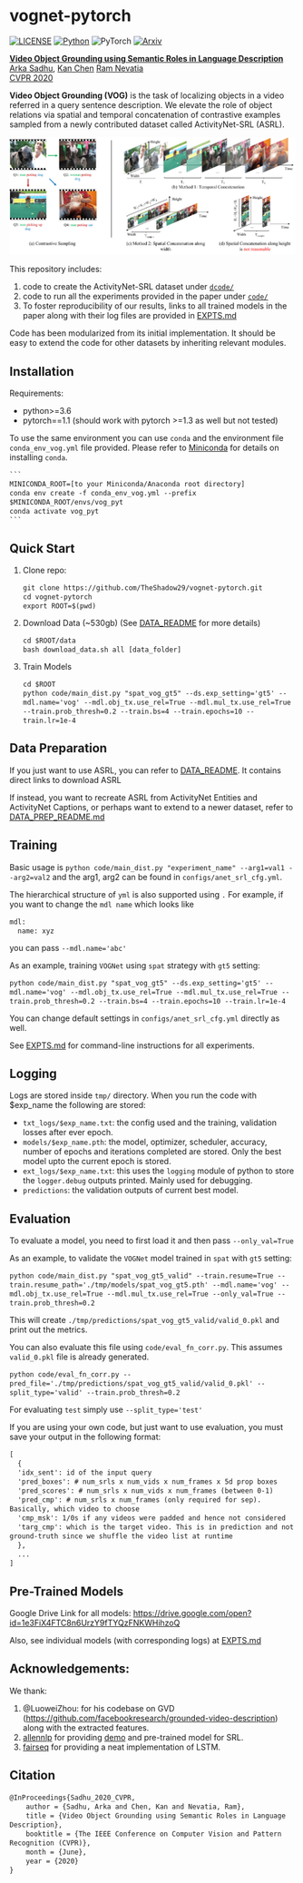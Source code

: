 # vognet-pytorch
[![LICENSE](https://img.shields.io/badge/license-MIT-green)](https://github.com/TheShadow29/vognet-pytorch/blob/master/LICENSE)
[![Python](https://img.shields.io/badge/python-3.6-blue)](https://www.python.org/)
![PyTorch](https://img.shields.io/badge/pytorch-1.1-yellow)
[![Arxiv](https://img.shields.io/badge/Arxiv-2003.10606-purple)](https://arxiv.org/abs/2003.10606)


[**Video Object Grounding using Semantic Roles in Language Description**](https://arxiv.org/abs/2003.10606)<br>
[Arka Sadhu](https://theshadow29.github.io/), [Kan Chen](https://kanchen.info/) [Ram Nevatia](https://sites.usc.edu/iris-cvlab/professor-ram-nevatia/)<br>
[CVPR 2020](http://cvpr2020.thecvf.com/)

**Video Object Grounding (VOG)** is the task of localizing objects in a video referred in a query sentence description.
We elevate the role of object relations via spatial and temporal concatenation of contrastive examples sampled from a newly contributed dataset called ActivityNet-SRL (ASRL). 

![](./media/contrastive_examples.png)

This repository includes:
1. code to create the ActivityNet-SRL dataset under [`dcode/`](./dcode)
1. code to run all the experiments provided in the paper under [`code/`](./code)
1. To foster reproducibility of our results, links to all trained models in the paper along with their log files are provided in [EXPTS.md](./EXPTS.md)

Code has been modularized from its initial implementation.
It should be easy to extend the code for other datasets by inheriting relevant modules. 

## Installation
Requirements:
- python>=3.6
- pytorch==1.1 (should work with pytorch >=1.3 as well but not tested)

To use the same environment you can use `conda` and the environment file `conda_env_vog.yml` file provided. Please refer to [Miniconda](https://docs.conda.io/en/latest/miniconda.html) for details on installing `conda`.

    ```
    MINICONDA_ROOT=[to your Miniconda/Anaconda root directory]
    conda env create -f conda_env_vog.yml --prefix $MINICONDA_ROOT/envs/vog_pyt
    conda activate vog_pyt
    ```

## Quick Start
1. Clone repo:
    ```
    git clone https://github.com/TheShadow29/vognet-pytorch.git
    cd vognet-pytorch
    export ROOT=$(pwd)
    ```
1. Download Data (~530gb) (See [DATA_README](./data/README.md) for more details)
    ```
    cd $ROOT/data
    bash download_data.sh all [data_folder]
    ```
1. Train Models
    ```
    cd $ROOT
    python code/main_dist.py "spat_vog_gt5" --ds.exp_setting='gt5' --mdl.name='vog' --mdl.obj_tx.use_rel=True --mdl.mul_tx.use_rel=True --train.prob_thresh=0.2 --train.bs=4 --train.epochs=10 --train.lr=1e-4
    ```
## Data Preparation
If you just want to use ASRL, you can refer to   [DATA_README](./data/README.md). It contains direct links to download ASRL

If instead, you want to recreate ASRL from ActivityNet Entities and ActivityNet Captions, or perhaps want to extend to a newer dataset, refer to [DATA_PREP_README.md](./dcode/README.md)

## Training
Basic usage is `python code/main_dist.py "experiment_name" --arg1=val1 --arg2=val2` and the arg1, arg2 can be found in `configs/anet_srl_cfg.yml`.

The hierarchical structure of `yml` is also supported using `.`
For example, if you want to change the `mdl name` which looks like
```
mdl:
  name: xyz
```
you can pass `--mdl.name='abc'`

As an example, training `VOGNet` using `spat` strategy with `gt5` setting:

```
python code/main_dist.py "spat_vog_gt5" --ds.exp_setting='gt5' --mdl.name='vog' --mdl.obj_tx.use_rel=True --mdl.mul_tx.use_rel=True --train.prob_thresh=0.2 --train.bs=4 --train.epochs=10 --train.lr=1e-4
```

You can change default settings in `configs/anet_srl_cfg.yml` directly as well.

See [EXPTS.md](./EXPTS.md) for command-line instructions for all experiments.

## Logging

Logs are stored inside `tmp/` directory. When you run the code with $exp_name the following are stored:
- `txt_logs/$exp_name.txt`: the config used and the training, validation losses after ever epoch.
- `models/$exp_name.pth`: the model, optimizer, scheduler, accuracy, number of epochs and iterations completed are stored. Only the best model upto the current epoch is stored.
- `ext_logs/$exp_name.txt`: this uses the `logging` module of python to store the `logger.debug` outputs printed. Mainly used for debugging.
- `predictions`: the validation outputs of current best model.

## Evaluation
To evaluate a model, you need to first load it and then pass `--only_val=True`

As an example, to validate the `VOGNet` model trained in `spat` with `gt5` setting:
```
python code/main_dist.py "spat_vog_gt5_valid" --train.resume=True --train.resume_path='./tmp/models/spat_vog_gt5.pth' --mdl.name='vog' --mdl.obj_tx.use_rel=True --mdl.mul_tx.use_rel=True --only_val=True --train.prob_thresh=0.2
```

This will create `./tmp/predictions/spat_vog_gt5_valid/valid_0.pkl` and print out the metrics.

You can also evaluate this file using `code/eval_fn_corr.py`. This assumes `valid_0.pkl` file is already generated.

```
python code/eval_fn_corr.py --pred_file='./tmp/predictions/spat_vog_gt5_valid/valid_0.pkl' --split_type='valid' --train.prob_thresh=0.2
```

For evaluating `test` simply use `--split_type='test'`

If you are using your own code, but just want to use evaluation, you must save your output in the following format:
```
[
  {
  'idx_sent': id of the input query
  'pred_boxes': # num_srls x num_vids x num_frames x 5d prop boxes
  'pred_scores': # num_srls x num_vids x num_frames (between 0-1)
  'pred_cmp': # num_srls x num_frames (only required for sep). Basically, which video to choose
  'cmp_msk': 1/0s if any videos were padded and hence not considered
  'targ_cmp': which is the target video. This is in prediction and not ground-truth since we shuffle the video list at runtime
  },
  ...
]
```

## Pre-Trained Models

Google Drive Link for all models: https://drive.google.com/open?id=1e3FiX4FTC8n6UrzY9fTYQzFNKWHihzoQ

Also, see individual models (with corresponding logs) at [EXPTS.md](./EXPTS.md)

## Acknowledgements:

We thank:
1. @LuoweiZhou: for his codebase on GVD (https://github.com/facebookresearch/grounded-video-description) along with the extracted features.
2. [allennlp](https://github.com/allenai/allennlp) for providing [demo](https://demo.allennlp.org/semantic-role-labeling) and pre-trained model for SRL.
3. [fairseq](https://github.com/pytorch/fairseq) for providing a neat implementation of LSTM.

## Citation
```
@InProceedings{Sadhu_2020_CVPR,
	author = {Sadhu, Arka and Chen, Kan and Nevatia, Ram},
	title = {Video Object Grounding using Semantic Roles in Language Description},
	booktitle = {The IEEE Conference on Computer Vision and Pattern Recognition (CVPR)},
	month = {June},
	year = {2020}
}
```
